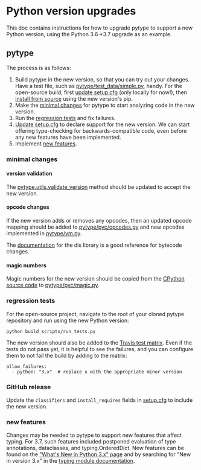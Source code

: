 # Python version upgrades

This doc contains instructions for how to upgrade pytype to support a new Python
version, using the Python 3.6->3.7 upgrade as an example.

## pytype

The process is as follows:

1. Build pytype in the new version, so that you can try out your changes. Have a
   test file, such as [pytype/test_data/simple.py][test_data.simple], handy.
   For the open-source build, first [update setup.cfg](#github_release) (only
   locally for now!), then
   [install from source](https://github.com/google/pytype#installing) using the
   new version's pip.
1. Make the [minimal changes](#minimal_changes) for pytype to start analyzing
   code in the new version.
1. Run the [regression tests](#regression_tests) and fix failures.
1. [Update setup.cfg](#github_release) to declare support for the new version.
   We can start offering type-checking for backwards-compatible code, even
   before any new features have been implemented.
1. Implement [new features](#new_features).

### minimal changes

#### version validation
The [pytype.utils.validate_version][utils.validate_version] method should be
updated to accept the new version.

#### opcode changes

If the new version adds or removes any opcodes, then an updated opcode mapping
should be added to
[pytype/pyc/opcodes.py][pyc.opcodes.python_3_7_mapping] and new opcodes
implemented in [pytype/vm.py][vm.VirtualMachine.byte_LOAD_METHOD].

The [documentation](https://docs.python.org/3/library/dis.html) for the dis
library is a good reference for bytecode changes.

#### magic numbers

Magic numbers for the new version should be copied from the
[CPython source code][cpython-source] to [pytype/pyc/magic.py][pyc.magic].

### regression tests

For the open-source project, navigate to the root of your cloned pytype
repository and run using the new Python version:

```
python build_scripts/run_tests.py
```

The new version should also be added to the
[Travis test matrix](
https://github.com/google/pytype/blob/ee51995a1c5937cb4ebee291acb2e049fb0f81cc/.travis.yml#L9).
Even if the tests do not pass yet, it is helpful to see the failures, and you
can configure them to not fail the build by adding to the matrix:

```
allow_failures:
  - python: "3.x"  # replace x with the appropriate minor version
```

### GitHub release

Update the `classifiers` and `install_requires` fields in
[setup.cfg](https://github.com/google/pytype/blob/master/setup.cfg) to include
the new version.

### new features

Changes may be needed to pytype to support new features that affect typing. For
3.7, such features included postponed evaluation of type annotations,
dataclasses, and typing.OrderedDict. New features can be found on the
["What's New in Python 3.x" page](https://docs.python.org/3/whatsnew/3.7.html)
and by searching for "New in version 3.x" in the
[typing module documentation](https://docs.python.org/3/library/typing.html).

<!-- References with different internal and external versions -->

[cpython-source]: https://github.com/python/cpython/blob/beba1a808000d5fc445cb28eab96bdb4cdb7c959/Lib/importlib/_bootstrap_external.py#L245

[pyc.magic]: https://github.com/google/pytype/blob/ee51995a1c5937cb4ebee291acb2e049fb0f81cc/pytype/pyc/magic.py#L97

[pyc.opcodes.python_3_7_mapping]: https://github.com/google/pytype/blob/ee51995a1c5937cb4ebee291acb2e049fb0f81cc/pytype/pyc/opcodes.py#L1101

[test_data.simple]: https://github.com/google/pytype/blob/master/pytype/test_data/simple.py

[utils.validate_version]: https://github.com/google/pytype/blob/ee51995a1c5937cb4ebee291acb2e049fb0f81cc/pytype/utils.py#L74

[vm.VirtualMachine.byte_LOAD_METHOD]: https://github.com/google/pytype/blob/ee51995a1c5937cb4ebee291acb2e049fb0f81cc/pytype/vm.py#L3128
